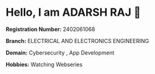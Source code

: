 # Hello, I am **ADARSH RAJ** 👋
**Registration Number:** 2402061068

**Branch:** ELECTRICAL AND ELECTRONICS ENGINEERING

**Domain:** Cybersecurity , App Development 

**Hobbies:** Watching Webseries 